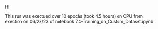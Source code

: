 HI

This run was exectued
over 10 epochs
(took 4.5 hours)
on CPU
from exection on 06/28/23
of notebook
7.4-Training_on_Custom_Dataset.ipynb